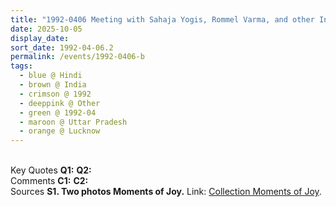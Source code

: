 ```yaml
---
title: "1992-0406 Meeting with Sahaja Yogis, Rommel Varma, and other In-laws, House of Śhrī Mātājī, A-15, Officers Colony, Nirala Nagar, Lucknow, Uttar Pradesh, India"
date: 2025-10-05
display_date: 
sort_date: 1992-04-06.2
permalink: /events/1992-0406-b
tags:
  - blue @ Hindi
  - brown @ India
  - crimson @ 1992
  - deeppink @ Other
  - green @ 1992-04
  - maroon @ Uttar Pradesh
  - orange @ Lucknow
---
```


<br>

<wave-list>
  <list-title color="DarkSeaGreen" width="55">Key Quotes</list-title>
  <list-item color="BlanchedAlmond" width="280"><b>Q1:</b> <i></i></list-item>
  <list-item color="Lavender" width="280"><b>Q2:</b> <i></i></list-item>
</wave-list>

<br>

<wave-list>
  <list-title color="DarkSeaGreen" width="55">Comments</list-title>
  <list-item color="BlanchedAlmond" width="280"><b>C1:</b> <i></i></list-item>
  <list-item color="Lavender" width="280"><b>C2:</b> <i></i></list-item>
</wave-list>

<br>

<wave-list>
  <list-title color="DarkSeaGreen" width="40">Sources</list-title>
  <list-item color="BlanchedAlmond"  width="280"><b>S1. Two photos Moments of Joy.</b> Link: <a href="https://forallourdearsahajayogisandyoginis.wordpress.com/wp-content/uploads/2025/09/sm-lucknow-house-1.jpg">Collection Moments of Joy</a>.</list-item>
</wave-list>
